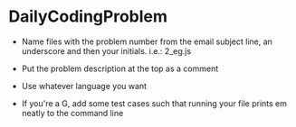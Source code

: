 # DailyCodingProblem

* Name files with the problem number from the email subject line, an underscore and then your initials. i.e.: 2_eg.js

* Put the problem description at the top as a comment

* Use whatever language you want

* If you're a G, add some test cases such that running your file prints em neatly to the command line
